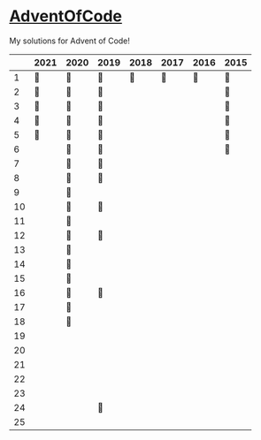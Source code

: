 # <a href="https://adventofcode.com/">AdventOfCode</a>

My solutions for Advent of Code!

|    | 2021 | 2020 | 2019 | 2018 | 2017 | 2016 | 2015 
|----|------|------|------|------|------|------|------
| 1  |  🥇  |  🥇  |  🥇  |  🥈  |  🥈  |  🥇  |  🥇  
| 2  |  🥇  |  🥇  |  🥇  |      |      |      |  🥇  
| 3  |  🥇  |  🥇  |  🥇  |      |      |      |  🥇  
| 4  |  🥇  |  🥇  |  🥇  |      |      |      |  🥇  
| 5  |  🥇  |  🥇  |  🥇  |      |      |      |  🥇  
| 6  |      |  🥇  |  🥈  |      |      |      |  🥇  
| 7  |      |  🥇  |  🥈  |      |      |      |      
| 8  |      |  🥇  |  🥇  |      |      |      |      
| 9  |      |  🥇  |      |      |      |      |      
| 10 |      |  🥇  |  🥇  |      |      |      |      
| 11 |      |  🥇  |      |      |      |      |      
| 12 |      |  🥇  |  🥈  |      |      |      |      
| 13 |      |  🥇  |      |      |      |      |      
| 14 |      |  🥈  |      |      |      |      |      
| 15 |      |  🥈  |      |      |      |      |      
| 16 |      |  🥈  |  🥈  |      |      |      |      
| 17 |      |  🥇  |      |      |      |      |      
| 18 |      |  🥇  |      |      |      |      |      
| 19 |      |      |      |      |      |      |      
| 20 |      |      |      |      |      |      |      
| 21 |      |      |      |      |      |      |      
| 22 |      |      |      |      |      |      |      
| 23 |      |      |      |      |      |      |      
| 24 |      |      |  🥈  |      |      |      |      
| 25 |      |      |      |      |      |      |      
